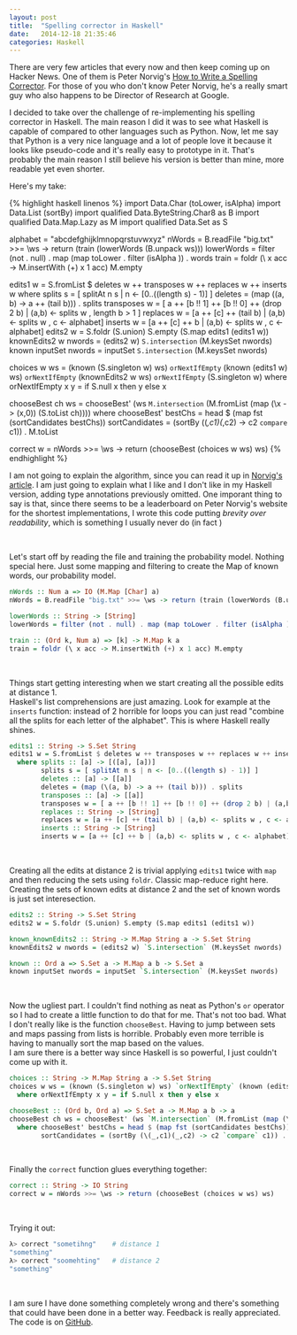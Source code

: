 ```yaml
---
layout: post
title:  "Spelling corrector in Haskell"
date:   2014-12-18 21:35:46
categories: Haskell
---
```


There are very few articles that every now and then keep coming up on Hacker News. One of them is Peter Norvig's [How to Write a Spelling Corrector](http://norvig.com/spell-correct.html).
For those of you who don't know Peter Norvig, he's a really smart guy who also happens to be Director of Research at Google.

I decided to take over the challenge of re-implementing his spelling corrector in Haskell. The main reason I did it was to see what Haskell is capable of compared to other languages such as Python.
Now, let me say that Python is a very nice language and a lot of people love it because it looks like pseudo-code and it's really easy to prototype in it. That's probably the main reason I still believe his version is better than mine, more readable yet even shorter.

Here's my take:

{% highlight haskell linenos %}
import           Data.Char (toLower, isAlpha)
import           Data.List (sortBy)
import qualified Data.ByteString.Char8 as B
import qualified Data.Map.Lazy as M
import qualified Data.Set as S

alphabet = "abcdefghijklmnopqrstuvwxyz"
nWords = B.readFile "big.txt" >>= \ws -> return (train (lowerWords (B.unpack ws)))
lowerWords = filter (not . null) . map (map toLower . filter (isAlpha )) . words
train = foldr (\ x acc -> M.insertWith (+) x 1 acc) M.empty

edits1 w = S.fromList $ deletes w ++ transposes w ++ replaces w ++ inserts w
  where splits s = [ splitAt n s | n <- [0..((length s) - 1)] ]
        deletes = (map (\(a, b) -> a ++ (tail b))) . splits
        transposes w = [ a ++ [b !! 1] ++ [b !! 0] ++ (drop 2 b) | (a,b) <- splits w , length b > 1 ]
        replaces w = [a ++ [c] ++ (tail b) | (a,b) <- splits w , c <- alphabet]
        inserts w = [a ++ [c] ++ b | (a,b) <- splits w , c <- alphabet]
edits2 w = S.foldr (S.union) S.empty (S.map edits1 (edits1 w))
knownEdits2 w nwords = (edits2 w) `S.intersection` (M.keysSet nwords)
known inputSet nwords = inputSet `S.intersection` (M.keysSet nwords)

choices w ws = (known (S.singleton w) ws) `orNextIfEmpty` (known (edits1 w) ws)  `orNextIfEmpty` (knownEdits2 w ws) `orNextIfEmpty` (S.singleton w)
  where orNextIfEmpty x y = if S.null x then y else x

chooseBest ch ws = chooseBest' (ws `M.intersection` (M.fromList (map (\x -> (x,0)) (S.toList ch))))
  where chooseBest' bestChs = head $ (map fst (sortCandidates bestChs))
        sortCandidates = (sortBy (\(_,c1)(_,c2) -> c2 `compare` c1)) . M.toList

correct w = nWords >>= \ws -> return (chooseBest (choices w ws) ws)
{% endhighlight %}

I am not going to explain the algorithm, since you can read it up in [Norvig's article](http://norvig.com/spell-correct.html). I am just going to explain what I like and I don't like in my Haskell version, adding type annotations previously omitted.
One imporant thing to say is that, since there seems to be a leaderboard on Peter Norvig's website for the shortest implementations, I wrote this code putting *brevity over readability*, which is something I usually never do (in fact )

<br>

Let's start off by reading the file and training the probability model. Nothing special here. Just some mapping and filtering to create the Map of known words, our probability model.

```haskell
nWords :: Num a => IO (M.Map [Char] a)
nWords = B.readFile "big.txt" >>= \ws -> return (train (lowerWords (B.unpack ws)))

lowerWords :: String -> [String]
lowerWords = filter (not . null) . map (map toLower . filter (isAlpha )) . words

train :: (Ord k, Num a) => [k] -> M.Map k a
train = foldr (\ x acc -> M.insertWith (+) x 1 acc) M.empty
```

<br>

Things start getting interesting when we start creating all the possible edits at distance 1.  
Haskell's list comprehensions are just amazing. Look for example at the `inserts` function: instead of 2 horrible for loops you can just read "combine all the splits for each letter of the alphabet". This is where Haskell really shines.

```haskell
edits1 :: String -> S.Set String
edits1 w = S.fromList $ deletes w ++ transposes w ++ replaces w ++ inserts w
  where splits :: [a] -> [([a], [a])]
        splits s = [ splitAt n s | n <- [0..((length s) - 1)] ]
	    deletes :: [a] -> [[a]]
        deletes = (map (\(a, b) -> a ++ (tail b))) . splits
		transposes :: [a] -> [[a]]
        transposes w = [ a ++ [b !! 1] ++ [b !! 0] ++ (drop 2 b) | (a,b) <- splits w , length b > 1 ]
		replaces :: String -> [String]
        replaces w = [a ++ [c] ++ (tail b) | (a,b) <- splits w , c <- alphabet]
		inserts :: String -> [String]
        inserts w = [a ++ [c] ++ b | (a,b) <- splits w , c <- alphabet]
```

<br>

Creating all the edits at distance 2 is trivial applying `edits1` twice with `map` and then reducing the sets using `foldr`. Classic map-reduce right here.
Creating the sets of known edits at distance 2 and the set of known words is just set interesection.

```haskell
edits2 :: String -> S.Set String
edits2 w = S.foldr (S.union) S.empty (S.map edits1 (edits1 w))

known_knownEdits2 :: String -> M.Map String a -> S.Set String
knownEdits2 w nwords = (edits2 w) `S.intersection` (M.keysSet nwords)

known :: Ord a => S.Set a -> M.Map a b -> S.Set a
known inputSet nwords = inputSet `S.intersection` (M.keysSet nwords)
```

<br>

Now the ugliest part.
I couldn't find nothing as neat as Python's `or` operator so I had to create a little function to do that for me. That's not too bad.
What I don't really like is the function `chooseBest`. Having to jump between sets and maps passing from lists is horrible. Probably even more terrible is having to manually sort the map based on the values.  
I am sure there is a better way since Haskell is so powerful, I just couldn't come up with it.

```haskell
choices :: String -> M.Map String a -> S.Set String
choices w ws = (known (S.singleton w) ws) `orNextIfEmpty` (known (edits1 w) ws)  `orNextIfEmpty` (knownEdits2 w ws) `orNextIfEmpty` (S.singleton w)
  where orNextIfEmpty x y = if S.null x then y else x

chooseBest :: (Ord b, Ord a) => S.Set a -> M.Map a b -> a
chooseBest ch ws = chooseBest' (ws `M.intersection` (M.fromList (map (\x -> (x,0)) (S.toList ch))))
  where chooseBest' bestChs = head $ (map fst (sortCandidates bestChs))
        sortCandidates = (sortBy (\(_,c1)(_,c2) -> c2 `compare` c1)) . M.toList
```

<br>

Finally the `correct` function glues everything together:

```haskell
correct :: String -> IO String
correct w = nWords >>= \ws -> return (chooseBest (choices w ws) ws)
```

<br>

Trying it out:

```bash
λ> correct "sometihng"    # distance 1
"something"
λ> correct "soomehting"   # distance 2
"something"
```

<br>

I am sure I have done something completely wrong and there's something that could have been done in a better way. Feedback is really appreciated. The code is on [GitHub](https://github.com/MarcoSero/Norvigs-Spelling-Corrector).
